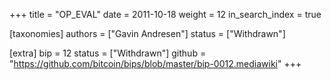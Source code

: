 +++
title = "OP_EVAL"
date = 2011-10-18
weight = 12
in_search_index = true

[taxonomies]
authors = ["Gavin Andresen"]
status = ["Withdrawn"]

[extra]
bip = 12
status = ["Withdrawn"]
github = "https://github.com/bitcoin/bips/blob/master/bip-0012.mediawiki"
+++

